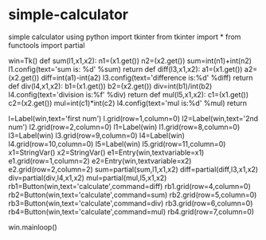# simple-calculator
simple calculator using python
import tkinter
from tkinter import *
from functools import partial


win=Tk()
def sum(l1,x1,x2):
    n1=(x1.get())
    n2=(x2.get())
    sum=int(n1)+int(n2)
    l1.config(text='sum is: %d' %sum)
    return
def diff(l3,x1,x2):
    a1=(x1.get())
    a2=(x2.get())
    diff=int(a1)-int(a2)
    l3.config(text='difference is:%d' %diff)
    return
def div(l4,x1,x2):
    b1=(x1.get())
    b2=(x2.get())
    div=int(b1)/int(b2)
    l4.config(text='division is:%f' %div)
    return
def mul(l5,x1,x2):
    c1=(x1.get())
    c2=(x2.get())
    mul=int(c1)*int(c2)
    l4.config(text='mul is:%d' %mul)
    return


l=Label(win,text='first num')
l.grid(row=1,column=0)
l2=Label(win,text='2nd  num')
l2.grid(row=2,column=0)
l1=Label(win)
l1.grid(row=8,column=0)
l3=Label(win)
l3.grid(row=9,column=0)
l4=Label(win)
l4.grid(row=10,column=0)
l5=Label(win)
l5.grid(row=11,column=0)
x1=StringVar()
x2=StringVar()
e1=Entry(win,textvariable=x1)
e1.grid(row=1,column=2)
e2=Entry(win,textvariable=x2)
e2.grid(row=2,column=2)
sum=partial(sum,l1,x1,x2)
diff=partial(diff,l3,x1,x2)
div=partial(div,l4,x1,x2)
mul=partial(mul,l5,x1,x2)
rb1=Button(win,text='calculate',command=diff)
rb1.grid(row=4,column=0)
rb2=Button(win,text='calculate',command=sum)
rb2.grid(row=5,column=0)
rb3=Button(win,text='calculate',command=div)
rb3.grid(row=6,column=0)
rb4=Button(win,text='calculate',command=mul)
rb4.grid(row=7,column=0)





win.mainloop()
